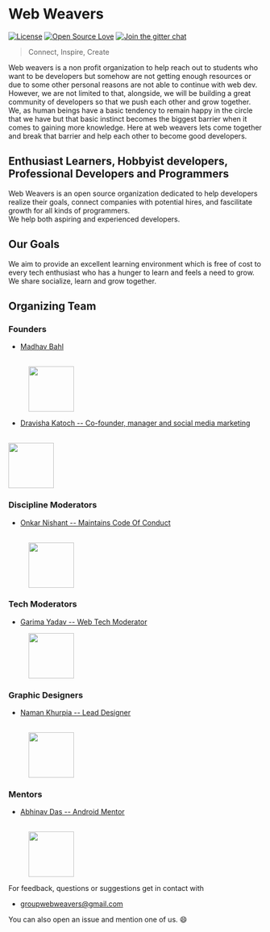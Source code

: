 # Web Weavers

[![License](https://img.shields.io/badge/License-BSD%203--Clause-green.svg)](https://opensource.org/licenses/BSD-3-Clause)
[![Open Source Love](https://badges.frapsoft.com/os/v1/open-source.svg?v=102)](#)
[![Join the gitter chat](https://badges.gitter.im/Join%20Chat.svg)](https://gitter.im/Web-Weavers/Learning-Web)

> Connect, Inspire, Create

Web weavers is a non profit organization to help reach out to students who want to be developers but somehow are not getting enough resources or due to some other personal reasons are not able to continue with web dev.
However, we are not limited to that, alongside, we will be building a great community of developers so that we push each other and grow together. We, as human beings have a basic tendency to remain happy in the circle that we have but that basic instinct becomes the biggest barrier when it comes to gaining more knowledge. Here at web weavers lets come together and break that barrier and help each other to become good developers.

## Enthusiast Learners, Hobbyist developers, Professional Developers and Programmers

Web Weavers is an open source organization dedicated to help developers realize their goals, connect companies with potential hires, and fascilitate growth for all kinds of programmers. <br />
We help both aspiring and experienced developers.

## Our Goals

We aim to provide an excellent learning environment which is free of cost to every tech enthusiast who has a hunger to learn and feels a need to grow. We share socialize, learn and grow together.

## Organizing Team

### Founders

- [Madhav Bahl](https://github.com/MadhavBahlMD)
<br/>

<img src="https://avatars1.githubusercontent.com/u/26179770?s=400&v=4" height="90" style="margin-left: 40px;">

- [Dravisha Katoch -- Co-founder, manager and social media marketing](https://www.facebook.com/profile.php?id=100009966211895)
<br/>
<img src="https://user-images.githubusercontent.com/26179770/36626301-6ac8c24c-1956-11e8-940f-a0902ba521a9.png" style="text-align: center;" height="90">


<!-- <img src="https://avatars1.githubusercontent.com/u/26179770?s=400&v=4" height="90">  -->

### Discipline Moderators

- [Onkar Nishant -- Maintains Code Of Conduct](https://www.facebook.com/onkar.nishant)
<br/>

<img src="https://user-images.githubusercontent.com/26179770/36625610-ec6148b4-1948-11e8-9ed0-2fa9512e8a2c.png" style="margin-left: 40px;" height="90">


### Tech Moderators

- [Garima Yadav -- Web Tech Moderator](https://github.com/gary115)

<img src="https://avatars0.githubusercontent.com/u/25628346?s=400&v=4" height="90" style="margin-left: 40px;">

### Graphic Designers

- [Naman Khurpia -- Lead Designer](https://www.facebook.com/photo.php?fbid=1356997294385109&set=a.101183723299812.2040.100002245534749&type=3&theater)
<br/>

<img src="https://user-images.githubusercontent.com/26179770/36625623-2dde921a-1949-11e8-92b8-091a9f3470b5.png" style="margin-left: 40px;" height="90">

### Mentors

- [Abhinav Das -- Android Mentor](https://github.com/abhinav-adtechs)
<br/>

<img src="https://avatars3.githubusercontent.com/u/13555405?s=400&v=4" height="90" style="margin-left: 40px;">


For feedback, questions or suggestions get in contact with
- groupwebweavers@gmail.com


You can also open an issue and mention one of us. 😄
